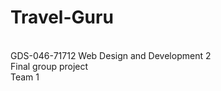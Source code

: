 # Travel-Guru
<br>GDS-046-71712 Web Design and Development 2 
<br> Final group project
<br> Team 1 
